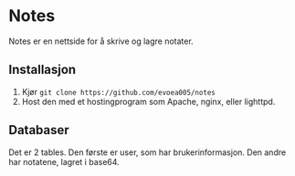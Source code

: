 # Notes
Notes er en nettside for å skrive og lagre notater.


## Installasjon
1. Kjør `git clone https://github.com/evoea005/notes`
2. Host den med et hostingprogram som Apache, nginx, eller lighttpd.

## Databaser
Det er 2 tables. Den første er user, som har brukerinformasjon. Den andre har notatene, lagret i base64.

